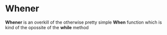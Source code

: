 Whener
======

**Whener** is an overkill of the otherwise pretty simple **When** function which is kind of the opossite of the **while** method

